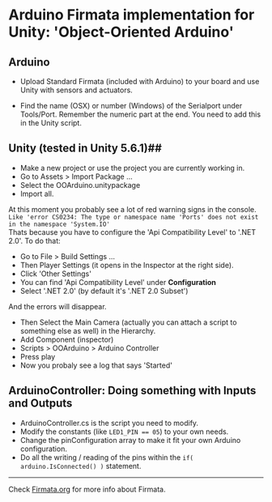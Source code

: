 Arduino Firmata implementation for Unity: 'Object-Oriented Arduino'
===================================================================

Arduino   
-------   
   
* Upload Standard Firmata (included with Arduino) to your board and use Unity with sensors and actuators. 

* Find the name (OSX) or number (Windows) of the Serialport under Tools/Port. Remember the numeric part at the end. You need to add this in the Unity script.


## Unity (tested in Unity 5.6.1)##

* Make a new project or use the project you are currently working in. 
* Go to Assets > Import Package ...
* Select the OOArduino.unitypackage
* Import all.

At this moment you probably see a lot of red warning signs in the console. 
`Like 'error CS0234: The type or namespace name 'Ports' does not exist in the namespace 'System.IO'`    
Thats because you have to configure the 'Api Compatibility Level' to '.NET 2.0'. To do that:

* Go to File > Build Settings ...
* Then Player Settings (it opens in the Inspector at the right side). 
* Click 'Other Settings'
* You can find 'Api Compatibility Level' under **Configuration**
* Select '.NET 2.0' (by default it's '.NET 2.0 Subset')

And the errors will disappear. 

* Then Select the Main Camera (actually you can attach a script to something else as well) in the Hierarchy. 
* Add Component (inspector)
* Scripts > OOArduino > Arduino Controller
* Press play
* Now you probaly see a log that says 'Started'

## ArduinoController: Doing something with Inputs and Outputs


* ArduinoController.cs is the script you need to modify. 
* Modify the constants (like `LED1_PIN == 05`) to your own needs.
* Change the pinConfiguration array to make it fit your own Arduino configuration. 
* Do all the writing / reading of the pins within the `if( arduino.IsConnected() )` statement. 

---

Check [Firmata.org](http://www.firmata.org/) for more info about Firmata. 
